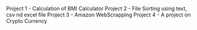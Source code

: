 Project 1 - Calculation of BMI Calculator
Project 2 - File Sorting using text, csv nd excel file
Project 3 - Amazon WebScrapping
Project 4 - A project on Crypto Currency
